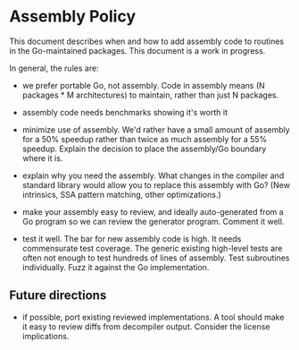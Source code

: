 # Assembly Policy

This document describes when and how to add assembly code to routines in the Go-maintained packages. This document is a work in progress.

In general, the rules are:

* we prefer portable Go, not assembly. Code in assembly means (N packages * M architectures) to maintain, rather than just N packages.

* assembly code needs benchmarks showing it's worth it

* minimize use of assembly. We'd rather have a small amount of assembly for a 50% speedup rather than twice as much assembly for a 55% speedup. Explain the decision to place the assembly/Go boundary where it is.

* explain why you need the assembly. What changes in the compiler and standard library would allow you to replace this assembly with Go? (New intrinsics, SSA pattern matching, other optimizations.)

* make your assembly easy to review, and ideally auto-generated from a Go program so we can review the generator program. Comment it well.

* test it well. The bar for new assembly code is high. It needs commensurate test coverage. The generic existing high-level tests are often not enough to test hundreds of lines of assembly. Test subroutines individually. Fuzz it against the Go implementation.

## Future directions

* if possible, port existing reviewed implementations. A tool should make it easy to review diffs from decompiler output. Consider the license implications.
